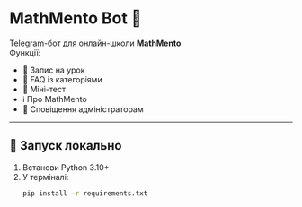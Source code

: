 # MathMento Bot 🤖

Telegram-бот для онлайн-школи **MathMento**  
Функції:
- 📅 Запис на урок
- 💬 FAQ із категоріями
- 🧠 Міні-тест
- ℹ️ Про MathMento
- 🔔 Сповіщення адміністраторам

---

## 🚀 Запуск локально
1. Встанови Python 3.10+
2. У терміналі:
   ```bash
   pip install -r requirements.txt
